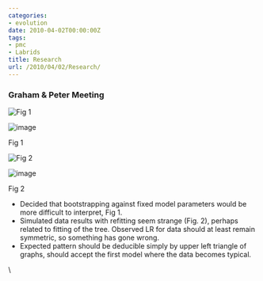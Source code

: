 ```yaml
---
categories:
- evolution
date: 2010-04-02T00:00:00Z
tags:
- pmc
- Labrids
title: Research
url: /2010/04/02/Research/
---
```


### Graham & Peter Meeting

![Fig
1](http://openwetware.org/images/thumb/2/22/Simulated_LR.png/100px-Simulated_LR.png)

![image](/skins/common/images/magnify-clip.png)

Fig 1

![Fig
2](http://openwetware.org/images/thumb/1/12/Simulated_2_LR_fitpar.png/100px-Simulated_2_LR_fitpar.png)

![image](/skins/common/images/magnify-clip.png)

Fig 2

-   Decided that bootstrapping against fixed model parameters would be
    more difficult to interpret, Fig 1.
-   Simulated data results with refitting seem strange (Fig. 2), perhaps
    related to fitting of the tree. Observed LR for data should at least
    remain symmetric, so something has gone wrong.
-   Expected pattern should be deducible simply by upper left triangle
    of graphs, should accept the first model where the data becomes
    typical.

\

